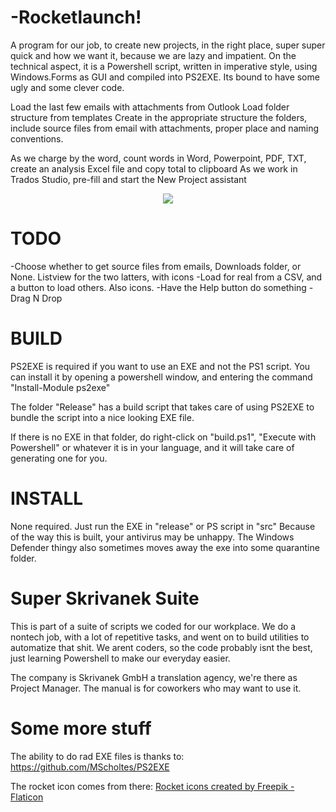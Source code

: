 
# -Rocketlaunch!

A program for our job, to create new projects, in the right place, super super quick and how we want it, because we are lazy and impatient.
On the technical aspect, it is a Powershell script, written in imperative style, using Windows.Forms as GUI and compiled into PS2EXE. 
Its bound to have some ugly and some clever code.


Load the last few emails with attachments from Outlook
Load folder structure from templates
Create in the appropriate structure the folders,
include source files from email with attachments, proper place and naming conventions.

As we charge by the word, count words in Word, Powerpoint, PDF, TXT, create an analysis Excel file and copy total to clipboard
As we work in Trados Studio, pre-fill and start the New Project assistant

<div align="center">
    <img src="https://github.com/teamcons/Skrivanek-Rocketlaunch/blob/main/img/Screenshot App.png" /></td>
</div>


# TODO
-Choose whether to get source files from emails, Downloads folder, or None. Listview for the two latters, with icons
-Load for real from a CSV, and a button to load others. Also icons.
-Have the Help button do something
-Drag N Drop



# BUILD

PS2EXE is required if you want to use an EXE and not the PS1 script.
You can install it by opening a powershell window, and entering the command "Install-Module ps2exe"

The folder "Release" has a build script that takes care of using PS2EXE to bundle the script into a nice looking EXE file.

If there is no EXE in that folder, do right-click on "build.ps1", "Execute with Powershell" or whatever it is in your language, and it will take care of generating one for you.


# INSTALL

None required. Just run the EXE in "release" or PS script in "src"
Because of the way this is built, your antivirus may be unhappy. The Windows Defender thingy also sometimes moves away the exe into some quarantine folder.


# Super Skrivanek Suite

This is part of a suite of scripts we coded for our workplace.
We do a nontech job, with a lot of repetitive tasks, and went on to build utilities to automatize that shit.
We arent coders, so the code probably isnt the best, just learning Powershell to make our everyday easier.

The company is Skrivanek GmbH a translation agency, we're there as Project Manager.
The manual is for coworkers who may want to use it.



# Some more stuff

The ability to do rad EXE files is thanks to:
https://github.com/MScholtes/PS2EXE

The rocket icon comes from there:
<a href="https://www.flaticon.com/free-icons/rocket" title="rocket icons">Rocket icons created by Freepik - Flaticon</a>
